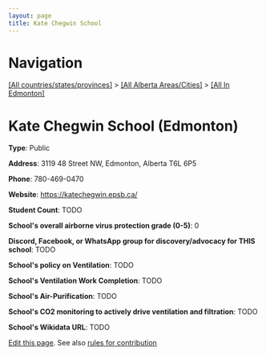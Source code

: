 ```yaml
---
layout: page
title: Kate Chegwin School
---
```

# Navigation

[[All countries/states/provinces]](../../..) > [[All Alberta Areas/Cities]](../..) > [[All In Edmonton]](..)

# Kate Chegwin School (Edmonton)

**Type**: Public

**Address**: 3119 48 Street NW, Edmonton, Alberta T6L 6P5

**Phone**: 780-469-0470

**Website**: <https://katechegwin.epsb.ca/>

**Student Count**: TODO

**School's overall airborne virus protection grade (0-5)**: 0

**Discord, Facebook, or WhatsApp group for discovery/advocacy for THIS school**: TODO

**School's policy on Ventilation**: TODO

**School's Ventilation Work Completion**: TODO

**School's Air-Purification**: TODO

**School's CO2 monitoring to actively drive ventilation and filtration**: TODO

**School's Wikidata URL**: TODO


[Edit this page](https://github.com/ventilate-schools/AB/edit/main/./Edmonton/Kate_Chegwin_School.md). See also [rules for contribution](../../../contribution-rules/)